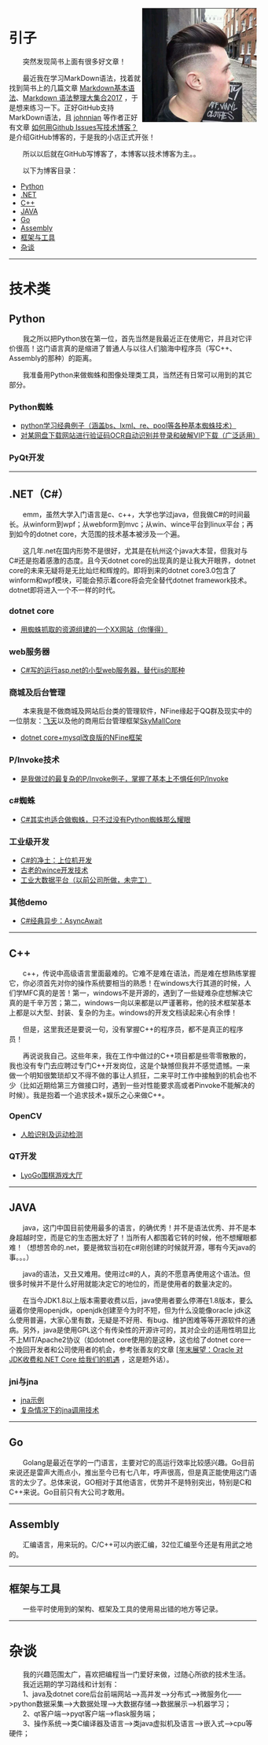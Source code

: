 <img src='https://github.com/AndrewChien/Blog/blob/master/source/photo.png' align='right'/>

# 引子

&emsp;&emsp;突然发现简书上面有很多好文章！</br>

&emsp;&emsp;最近我在学习MarkDown语法，找着就找到简书上的几篇文章 [Markdown基本语法](https://www.jianshu.com/p/191d1e21f7ed)、[Markdown 语法整理大集合2017](https://www.jianshu.com/p/b03a8d7b1719) ，于是想来练习一下。正好GitHub支持MarkDown语法，且 [johnnian](https://github.com/johnnian/Blog) 等作者正好有文章 [如何用Github Issues写技术博客？](https://www.jianshu.com/p/7c2cce028d29) 是介绍GitHub博客的，于是我的小店正式开张！</br>

&emsp;&emsp;所以以后就在GitHub写博客了，本博客以技术博客为主。。</br>

&emsp;&emsp;以下为博客目录：

- [Python](https://github.com/AndrewChien/Blog/projects/1)
- [.NET](https://github.com/AndrewChien/Blog/projects/2)
- [C++](https://github.com/AndrewChien/Blog/projects/3)
- [JAVA](https://github.com/AndrewChien/Blog/projects/4)
- [Go](https://github.com/AndrewChien/Blog/projects/7)
- [Assembly](https://github.com/AndrewChien/Blog/projects/8)
- [框架与工具](https://github.com/AndrewChien/Blog/projects/6)
- [杂谈](https://github.com/AndrewChien/Blog/projects/5)

------

# 技术类

## Python

&emsp;&emsp;我之所以把Python放在第一位，首先当然是我最近正在使用它，并且对它评价很高！这门语言真的是缩进了普通人与以往人们脑海中程序员（写C++、Assembly的那种）的距离。

&emsp;&emsp;我准备用Python来做蜘蛛和图像处理类工具，当然还有日常可以用到的其它部分。

### Python蜘蛛
* [python学习经典例子（涵盖bs、lxml、re、pool等各种基本蜘蛛技术）](https://github.com/AndrewChien/PythonSpiders)
* [对某网盘下载网站进行验证码OCR自动识别并登录和破解VIP下载（广泛适用）](https://github.com/AndrewChien/Blog/issues/1)

### PyQt开发

---
## .NET（C#）

&emsp;&emsp;emm，虽然大学入门语言是c、c++，大学也学过java，但我做C#的时间最长。从winform到wpf；从webform到mvc；从win、wince平台到linux平台；再到如今的dotnet core，大范围的技术基本被涉及一个遍。

&emsp;&emsp;这几年.net在国内形势不是很好，尤其是在杭州这个java大本营，但我对与C#还是抱着感激的态度。且今天dotnet core的出现真的是让我大开眼界，dotnet core的未来无疑将是无比灿烂和辉煌的。即将到来的dotnet core3.0包含了winform和wpf模块，可能会预示着core将会完全替代dotnet framework技术。dotnet即将进入一个不一样的时代。

### dotnet core
* [用蜘蛛抓取的资源组建的一个XX网站（你懂得）](https://github.com/AndrewChien/EvilLyo)

### web服务器
* [C#写的运行asp.net的小型web服务器，替代iis的那种](https://github.com/AndrewChien/LyoServer)

### 商城及后台管理
&emsp;&emsp;本来我是不做商城及网站后台类的管理软件，NFine缘起于QQ群及现实中的一位朋友：[飞天](https://github.com/Feaskye)以及他的商用后台管理框架[SkyMallCore](https://github.com/Feaskye/SkyMallCore)
* [dotnet core+mysql改良版的NFine框架]()

### P/Invoke技术
* [是我做过的最复杂的P/Invoke例子，掌握了基本上不惧任何P/Invoke](https://github.com/AndrewChien/EVRCTest)

### c#蜘蛛
* [C#其实也适合做蜘蛛，只不过没有Python蜘蛛那么耀眼](https://github.com/AndrewChien/SharpSpider)

### 工业级开发
* [C#的净土：上位机开发](https://github.com/AndrewChien/SharpModbus)
* [古老的wince开发技术](https://github.com/AndrewChien/SharpWinceDemo)
* [工业大数据平台（以前公司所做，未完工）](https://github.com/AndrewChien/MaintenancePlatform)

### 其他demo
* [C#经典异步：AsyncAwait](https://github.com/AndrewChien/SharpAsyncAwaitDemo)

---
## C++

&emsp;&emsp;c++，传说中高级语言里面最难的。它难不是难在语法，而是难在想熟练掌握它，你必须首先对你的操作系统要相当的熟悉！在windows大行其道的时候，人们学MFC真的是苦！第一，windows不是开源的，遇到了一些疑难杂症想解决它真的是千辛万苦；第二，windows一向以来都是以严谨著称，他的技术框架基本上都是以大型、封装、复杂的为主。windows的开发文档读起来心有余悸！

&emsp;&emsp;但是，这里我还是要说一句，没有掌握C++的程序员，都不是真正的程序员！

&emsp;&emsp;再说说我自己。这些年来，我在工作中做过的C++项目都是些零零散散的，我也没有专门去应聘过专门C++开发岗位，这是个缺憾但我并不感觉遗憾。一来做一个明知很繁琐却又不得不做的事让人抓狂，二来平时工作中接触到的机会也不少（比如近期给第三方做接口时，遇到一些对性能要求高或者Pinvoke不能解决的时候）。我是抱着一个追求技术+娱乐之心来做C++。

### OpenCV
* [人脸识别及运动检测](https://github.com/AndrewChien/FaceAndMoveDetect)

### QT开发
* [LyoGo围棋游戏大厅](https://github.com/AndrewChien/LyoGo)

---
## JAVA

&emsp;&emsp;java，这门中国目前使用最多的语言，的确优秀！并不是语法优秀、并不是本身超越时空，而是它的生态圈太好了！当所有人都围着它转的时候，他不想耀眼都难！（想想苦命的.net，要是微软当初在c#刚创建的时候就开源，哪有今天java的事。。。）

&emsp;&emsp;java的语法，又丑又难用。使用过c#的人，真的不愿意再使用这个语法。但很多时候并不是什么好用就能决定它的地位的，而是使用者的数量决定的。

&emsp;&emsp;在当今JDK1.8以上版本需要收费以后，java使用者要么停滞在1.8版本，要么逼着你使用openjdk，openjdk创建至今为时不短，但为什么没能像oracle jdk这么使用普遍，大家心里有数，无疑是不好用、有bug、维护困难等等开源软件的通病。另外，java是使用GPL这个有传染性的开源许可的，其对企业的适用性明显比不上MIT/Apache2协议（如dotnet core使用的是这种，这也给了dotnet core一个挽回开发者和公司使用者的机会，参考张善友的文章 [[年末展望：Oracle 对 JDK收费和.NET Core 给我们的机遇](https://www.cnblogs.com/shanyou/p/10198757.html) ，这是题外话）。

### jni与jna
* [jna示例](https://github.com/AndrewChien/JavaInvokeDemos)
* [复杂情况下的jna调用技术](https://github.com/AndrewChien/ComplexJnaInvoke)

---
## Go

&emsp;&emsp;Golang是最近在学的一门语言，主要对它的高运行效率比较感兴趣。Go目前来说还是雷声大雨点小，推出至今已有七八年，呼声很高，但是真正能使用这门语言的太少了。总体来说，GO相对于其他语言，优势并不是特别突出，特别是C和C++来说。Go目前只有大公司才敢用。

---
## Assembly

&emsp;&emsp;汇编语言，用来玩的。C/C++可以内嵌汇编，32位汇编至今还是有用武之地的。

---
## 框架与工具

&emsp;&emsp;一些平时使用到的架构、框架及工具的使用易出错的地方等记录。

---
# 杂谈

&emsp;&emsp;我的兴趣范围太广，喜欢把编程当一门爱好来做，过随心所欲的技术生活。</br>
&emsp;&emsp;我近远期的学习路线和计划有：</br>
&emsp;&emsp;1、java及dotnet core后台前端网站——>高并发——>分布式——>微服务化——>python数据采集——>大数据处理——>大数据存储——>数据展示——>机器学习；</br>
&emsp;&emsp;2、qt客户端——>pyqt客户端——>flask服务端；</br>
&emsp;&emsp;3、操作系统——>类C编译器及语言——>类java虚拟机及语言——>嵌入式——>cpu等硬件；</br>
